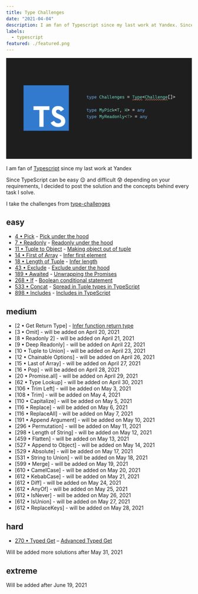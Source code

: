 ```yaml
---
title: Type Challenges
date: "2021-04-04"
description: I am fan of Typescript since my last work at Yandex. Since TypeScript can be easy 😌 and difficult 😰 depending on your requirements, I decided to post the solution and the concepts behind every task I solve.
labels:
  - typescript
featured: ./featured.png
---
```


![Type Challenges](./featured.png)

I am fan of [Typescript](https://www.typescriptlang.org/) since my last work at Yandex

Since TypeScript can be easy 😌 and difficult 😰 depending on your requirements, I decided to post the solution and the concepts behind every task I solve.

I take the challenges from [type-challenges](https://github.com/type-challenges/type-challenges)

## easy

- [4 • Pick](https://github.com/type-challenges/type-challenges/blob/master/questions/4-easy-pick/README.md) - [Pick under the hood](/2021-04-05-pick-under-the-hood/)
- [7 • Readonly](https://github.com/type-challenges/type-challenges/blob/master/questions/7-easy-readonly/README.md) - [Readonly under the hood](/2021-04-06-readonly-under-the-hood/)
- [11 • Tuple to Object](https://github.com/type-challenges/type-challenges/blob/master/questions/11-easy-tuple-to-object/README.md) - [Making object out of tuple](/2021-04-07-making-object-out-of-tuple/)
- [14 • First of Array](https://github.com/type-challenges/type-challenges/blob/master/questions/14-easy-first/README.md) - [Infer first element](/2021-04-08-infer-first-element/)
- [18 • Length of Tuple](https://github.com/type-challenges/type-challenges/blob/master/questions/18-easy-tuple-length/README.md) - [Infer length](/2021-04-09-infer-length)
- [43 • Exclude](https://github.com/type-challenges/type-challenges/blob/master/questions/43-easy-exclude/README.md) - [Exclude under the hood](/2021-04-12-exclude-under-the-hood)
- [189 • Awaited](https://github.com/type-challenges/type-challenges/blob/master/questions/189-easy-awaited/README.md) - [Unwrapping the Promises](/2021-04-13-unwrapping-promises/)
- [268 • If](https://github.com/type-challenges/type-challenges/blob/master/questions/268-easy-if/README.md) - [Boolean conditional statement](/2021-04-14-boolean-condition/)
- [533 • Concat](https://github.com/type-challenges/type-challenges/blob/master/questions/533-easy-concat/README.md) - [Spread in Tuple types in TypeScript](/2021-04-15-spread-in-tuple-types-in-typescript/)
- [898 • Includes](https://github.com/type-challenges/type-challenges/blob/master/questions/898-easy-includes/README.md) - [Includes in TypeScript](/2021-04-16-includes-in-typescript/)

## medium

- [2 • Get Return Type] - [Infer function return type](/2021-04-19-infer-function-return-type/)
- [3 • Omit] - will be added on April 20, 2021
- [8 • Readonly 2] - will be added on April 21, 2021
- [9 • Deep Readonly] - will be added on April 22, 2021
- [10 • Tuple to Union] - will be added on April 23, 2021
- [12 • Chainable Options] - will be added on April 26, 2021
- [15 • Last of Array] - will be added on April 27, 2021
- [16 • Pop] - will be added on April 28, 2021
- [20 • Promise.all] - will be added on April 29, 2021
- [62 • Type Lookup] - will be added on April 30, 2021
- [106 • Trim Left] - will be added on May 3, 2021
- [108 • Trim] - will be added on May 4, 2021
- [110 • Capitalize] - will be added on May 5, 2021
- [116 • Replace] - will be added on May 6, 2021
- [116 • ReplaceAll] - will be added on May 7, 2021
- [191 • Append Argument] - will be added on May 10, 2021
- [296 • Permutation] - will be added on May 11, 2021
- [298 • Length of String] - will be added on May 12, 2021
- [459 • Flatten] - will be added on May 13, 2021
- [527 • Append to Object] - will be added on May 14, 2021
- [529 • Absolute] - will be added on May 17, 2021
- [531 • String to Union] - will be added on May 18, 2021
- [599 • Merge] - will be added on May 19, 2021
- [610 • CamelCase] - will be added on May 20, 2021
- [612 • KebabCase] - will be added on May 21, 2021
- [612 • Diff] - will be added on May 24, 2021
- [612 • AnyOf] - will be added on May 25, 2021
- [612 • IsNever] - will be added on May 26, 2021
- [612 • IsUnion] - will be added on May 27, 2021
- [612 • ReplaceKeys] - will be added on May 28, 2021

## hard

- [270 • Typed Get](https://github.com/type-challenges/type-challenges/blob/master/questions/270-hard-typed-get/README.md) – [Advanced Typed Get](/2021-03-26-typed-get/)

Will be added more solutions after May 31, 2021

## extreme

Will be added after June 19, 2021
